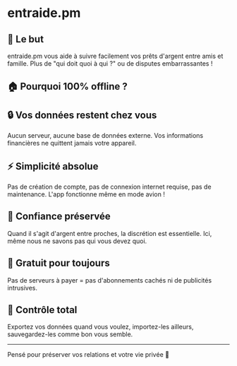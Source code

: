 # entraide.pm

## 🎯 Le but
entraide.pm vous aide à suivre facilement vos prêts d'argent entre amis et famille. Plus de "qui doit quoi à qui ?" ou de disputes embarrassantes !

## 🏠 Pourquoi 100% offline ?
## 🔒 Vos données restent chez vous
Aucun serveur, aucune base de données externe. Vos informations financières ne quittent jamais votre appareil.

## ⚡ Simplicité absolue
Pas de création de compte, pas de connexion internet requise, pas de maintenance. L'app fonctionne même en mode avion !

## 💝 Confiance préservée
Quand il s'agit d'argent entre proches, la discrétion est essentielle. Ici, même nous ne savons pas qui vous devez quoi.

## 🎁 Gratuit pour toujours
Pas de serveurs à payer = pas d'abonnements cachés ni de publicités intrusives.

## 🚀 Contrôle total
Exportez vos données quand vous voulez, importez-les ailleurs, sauvegardez-les comme bon vous semble.

---

Pensé pour préserver vos relations et votre vie privée 💙

